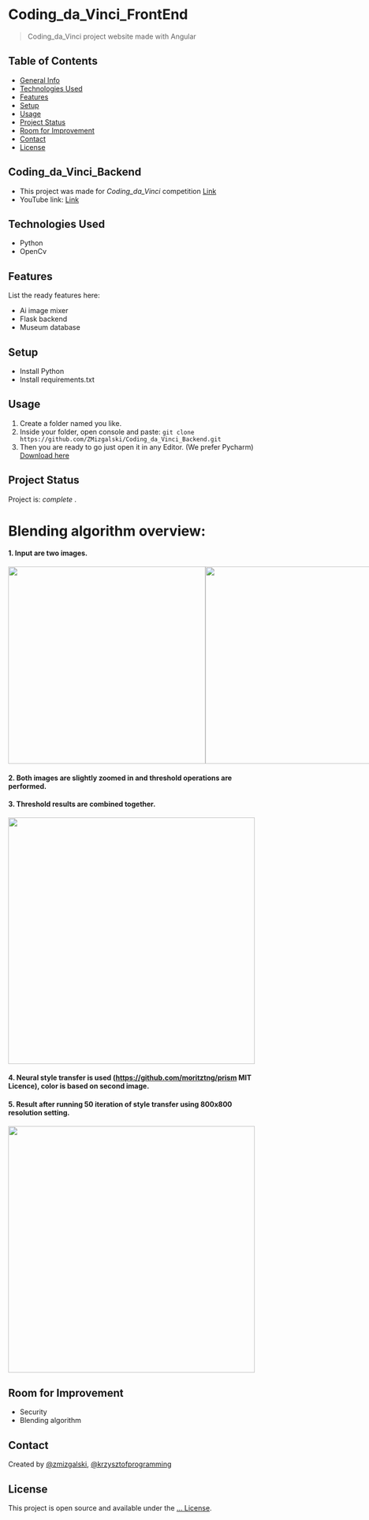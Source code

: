 # Coding_da_Vinci_FrontEnd
> Coding_da_Vinci project website made with Angular

## Table of Contents
* [General Info](#general-information)
* [Technologies Used](#technologies-used)
* [Features](#features)
* [Setup](#setup)
* [Usage](#usage)
* [Project Status](#project-status)
* [Room for Improvement](#room-for-improvement)
* [Contact](#contact)
* [License](#license)

## Coding_da_Vinci_Backend
- This project was made for _Coding_da_Vinci_ competition [Link](https://codingdavinci.de/)
- YouTube link: [Link](https://youtu.be/TElqo7OIwqQ)

## Technologies Used
- Python
- OpenCv

## Features
List the ready features here:
- Ai image mixer
- Flask backend
- Museum database

## Setup
- Install Python 
- Install requirements.txt

## Usage
1. Create a folder named you like.
2. Inside your folder, open console and paste: `git clone https://github.com/ZMizgalski/Coding_da_Vinci_Backend.git`
3. Then you are ready to go just open it in any Editor. (We prefer Pycharm) [Download here](https://www.jetbrains.com/pycharm/)

## Project Status
Project is:  _complete_ .

# Blending algorithm overview:
#### 1. Input are two images.
<div style="display: flex">
  <img src="https://user-images.githubusercontent.com/61599048/164991130-a6e60cd7-7671-4ac8-9c92-01027cb57fca.jpg" style="width: 400px"/>
  <img src ="https://user-images.githubusercontent.com/61599048/164991142-5c165050-c5fd-4026-85c6-955dd43beedf.jpg" style="width: 400px"/>
</div>

#### 2. Both images are slightly zoomed in and threshold operations are performed.
#### 3. Threshold results are combined together.
<img src="https://user-images.githubusercontent.com/61599048/164991229-7bc771f0-5293-43f5-951a-46541e268137.jpg" style="height: 500px"/>

#### 4. Neural style transfer is used (https://github.com/moritztng/prism MIT Licence), color is based on second image.
#### 5. Result after running 50 iteration of style transfer using 800x800 resolution setting.
<img src="https://user-images.githubusercontent.com/61599048/164991363-390933b6-ee94-400a-be3f-b15dde0dc5db.jpg" style="height: 500px"/>  

## Room for Improvement
- Security
- Blending algorithm

## Contact
Created by [@zmizgalski](https://zmizgalski.github.io/), [@krzysztofprogramming](https://krzysztofprogramming.github.io/)


## License
This project is open source and available under the [... License](https://github.com/ZMizgalski/Coding_da_Vinci_Backend/blob/master/LICENSE).
